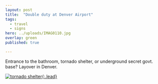```yaml
---
layout: post
title:  "Double duty at Denver Airport"
tags:
  - travel
  - signs
hero: ../uploads/IMAG0110.jpg
overlay: green
published: true

---
```


Entrance to the bathroom, tornado shelter, or underground secret govt. base?
Layover in Denver.

[![tornado shelter](../uploads/IMAG0110.jpg){:.lead}](../uploads/IMAG0110.jpg)
